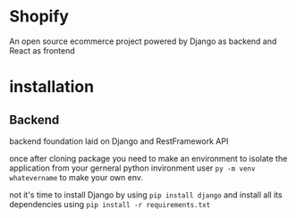 # Shopify
An open source ecommerce project powered by Django as backend and React as frontend

# installation

## Backend
backend foundation laid on Django and RestFramework API

once after cloning package you need to make an environment to isolate the application from your gerneral python invironment
user `py -m venv whatevername` to make your own env.

not it's time to install Django by using `pip install django` and install all its dependencies using `pip install -r requirements.txt`


